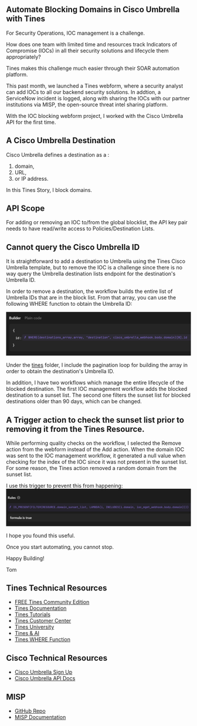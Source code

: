 ## Automate Blocking Domains in Cisco Umbrella with Tines
For Security Operations, IOC management is a challenge.  

How does one team with limited time and resources track Indicators of Compromise (IOCs) in all their security solutions and lifecycle them appropriately?  

Tines makes this challenge much easier through their SOAR automation platform.

This past month, we launched a Tines webform, where a security analyst can add IOCs to all our backend security solutions.  In addtion, a ServiceNow incident is logged, along with sharing the IOCs with our partner institutions via MISP, the open-source threat intel sharing platform.

With the IOC blocking webform project, I worked with the Cisco Umbrella API for the first time. 
## A Cisco Umbrella Destination 

Cisco Umbrella defines a destination as a :
1. domain, 
2. URL, 
3. or IP address.   

In this Tines Story, I block domains.

## API Scope
For adding or removing an IOC to/from the global blocklist, the API key pair needs to have read/write access to Policies/Destination Lists.

## Cannot query the Cisco Umbrella ID

It is straightforward to add a destination to Umbrella using the Tines Cisco Umbrella template, but to remove the IOC is a challenge since there is no way query the Umbrella destination lists endpoint for the destination's Umbrella ID.

In order to remove a destination, the workflow builds the entire list of Umbrella IDs that are in the block list.  From that array, you can use the following WHERE function to obtain the Umbrella ID:

<img src="./images/WHERE_Function_Umbrella_ID.png">

Under the [tines](story) folder, I include the pagination loop for building the array in order to obtain the destination's Umbrella ID.

In addition, I have two workflows which manage the entire lifecycle of the blocked destination.  The first IOC management workflow adds the blocked destination to a sunset list.  The second one filters the sunset list for blocked destinations older than 90 days, which can be changed.

## A Trigger action to check the sunset list prior to removing it from the Tines Resource.
While performing quality checks on the workflow, I selected the Remove action from the webform instead of the Add action.  When the domain IOC was sent to the IOC management workflow, it generated a null value when checking for the index of the IOC since it was not present in the sunset list.  For some reason, the Tines action removed a random domain from the sunset list.  

I use this trigger to prevent this from happening:
<img src="./images/Trigger_IOC_Present.png">

I hope you found this useful.

Once you start automating, you cannot stop.

Happy Building!

Tom

## Tines Technical Resources
- [FREE Tines Community Edition](https://www.tines.com/pricing/)
- [Tines Documentation](https://www.tines.com/docs/quickstart/)
- [Tines Tutorials](https://www.tines.com/customer-center/#tutorials)
- [Tines Customer Center](https://www.tines.com/customer-center/)
- [Tines University](https://www.tines.com/university/)
- [Tines & AI](https://www.tines.com/product/ai/)
- [Tines WHERE Function](https://www.tines.com/docs/formulas/functions/where/)

## Cisco Technical Resources
- [Cisco Umbrella Sign Up](https://signup.umbrella.com/)
- [Cisco Umbrella API Docs](https://developer.cisco.com/docs/cloud-security/getting-started/)

## MISP
- [GitHub Repo](https://github.com/MISP/MISP)
- [MISP Documentation](https://www.misp-project.org/documentation/)